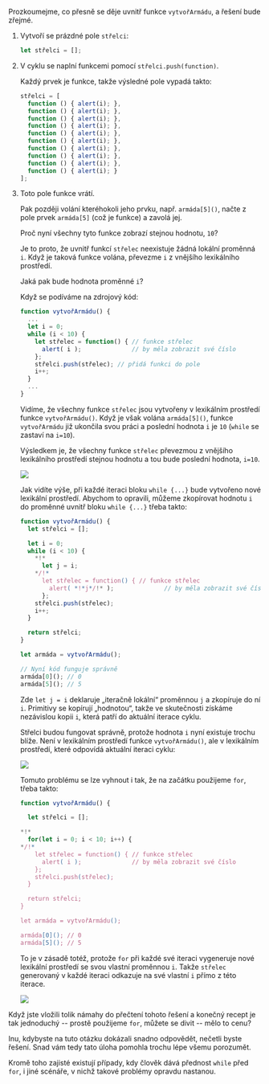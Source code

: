 
Prozkoumejme, co přesně se děje uvnitř funkce `vytvořArmádu`, a řešení bude zřejmé.

1. Vytvoří se prázdné pole `střelci`:

    ```js
    let střelci = [];
    ```
2. V cyklu se naplní funkcemi pomocí `střelci.push(function)`.

    Každý prvek je funkce, takže výsledné pole vypadá takto:

    ```js no-beautify
    střelci = [
      function () { alert(i); },
      function () { alert(i); },
      function () { alert(i); },
      function () { alert(i); },
      function () { alert(i); },
      function () { alert(i); },
      function () { alert(i); },
      function () { alert(i); },
      function () { alert(i); },
      function () { alert(i); }
    ];
    ```

3. Toto pole funkce vrátí.
    
    Pak později volání kteréhokoli jeho prvku, např. `armáda[5]()`, načte z pole prvek `armáda[5]` (což je funkce) a zavolá jej.
    
    Proč nyní všechny tyto funkce zobrazí stejnou hodnotu, `10`?
    
    Je to proto, že uvnitř funkcí `střelec` neexistuje žádná lokální proměnná `i`. Když je taková funkce volána, převezme `i` z vnějšího lexikálního prostředí.
    
    Jaká pak bude hodnota proměnné `i`?
    
    Když se podíváme na zdrojový kód:
    
    ```js
    function vytvořArmádu() {
      ...
      let i = 0;
      while (i < 10) {
        let střelec = function() { // funkce střelec
          alert( i );              // by měla zobrazit své číslo
        };
        střelci.push(střelec); // přidá funkci do pole
        i++;
      }
      ...
    }
    ```
    
    Vidíme, že všechny funkce `střelec` jsou vytvořeny v lexikálním prostředí funkce `vytvořArmádu()`. Když je však volána `armáda[5]()`, funkce `vytvořArmádu` již ukončila svou práci a poslední hodnota `i` je `10` (`while` se zastaví na `i=10`).
    
    Výsledkem je, že všechny funkce `střelec` převezmou z vnějšího lexikálního prostředí stejnou hodnotu a tou bude poslední hodnota, `i=10`.
    
    ![](lexenv-makearmy-empty.svg)
    
    Jak vidíte výše, při každé iteraci bloku `while {...}` bude vytvořeno nové lexikální prostředí. Abychom to opravili, můžeme zkopírovat hodnotu `i` do proměnné uvnitř bloku `while {...}` třeba takto:
    
    ```js run
    function vytvořArmádu() {
      let střelci = [];
    
      let i = 0;
      while (i < 10) {
        *!*
          let j = i;
        */!*
          let střelec = function() { // funkce střelec
            alert( *!*j*/!* );              // by měla zobrazit své číslo
          };
        střelci.push(střelec);
        i++;
      }
    
      return střelci;
    }
    
    let armáda = vytvořArmádu();
    
    // Nyní kód funguje správně
    armáda[0](); // 0
    armáda[5](); // 5
    ```
    
    Zde `let j = i` deklaruje „iteračně lokální“ proměnnou `j` a zkopíruje do ní `i`. Primitivy se kopírují „hodnotou“, takže ve skutečnosti získáme nezávislou kopii `i`, která patří do aktuální iterace cyklu.
    
    Střelci budou fungovat správně, protože hodnota `i` nyní existuje trochu blíže. Není v lexikálním prostředí funkce `vytvořArmádu()`, ale v lexikálním prostředí, které odpovídá aktuální iteraci cyklu:
    
    ![](lexenv-makearmy-while-fixed.svg)
    
    Tomuto problému se lze vyhnout i tak, že na začátku použijeme `for`, třeba takto:
    
    ```js run demo
    function vytvořArmádu() {
    
      let střelci = [];
    
    *!*
      for(let i = 0; i < 10; i++) {
    */!*
        let střelec = function() { // funkce střelec
          alert( i );              // by měla zobrazit své číslo
        };
        střelci.push(střelec);
      }
    
      return střelci;
    }
    
    let armáda = vytvořArmádu();
    
    armáda[0](); // 0
    armáda[5](); // 5
    ```
    
    To je v zásadě totéž, protože `for` při každé své iteraci vygeneruje nové lexikální prostředí se svou vlastní proměnnou `i`. Takže `střelec` generovaný v každé iteraci odkazuje na své vlastní `i` přímo z této iterace.
    
    ![](lexenv-makearmy-for-fixed.svg)

Když jste vložili tolik námahy do přečtení tohoto řešení a konečný recept je tak jednoduchý -- prostě použijeme `for`, můžete se divit -- mělo to cenu?

Inu, kdybyste na tuto otázku dokázali snadno odpovědět, nečetli byste řešení. Snad vám tedy tato úloha pomohla trochu lépe všemu porozumět.

Kromě toho zajisté existují případy, kdy člověk dává přednost `while` před `for`, i jiné scénáře, v nichž takové problémy opravdu nastanou.
